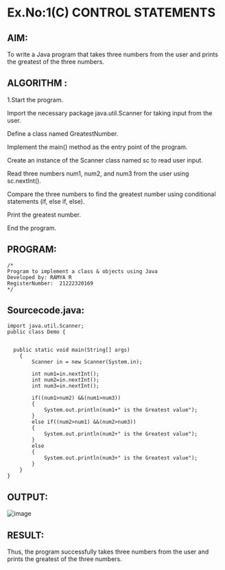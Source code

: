 # Ex.No:1(C) CONTROL STATEMENTS

## AIM:
To write a Java program that takes three numbers from the user and prints the greatest of the three numbers.

## ALGORITHM :
1.Start the program.

Import the necessary package java.util.Scanner for taking input from the user.

Define a class named GreatestNumber.

Implement the main() method as the entry point of the program.

Create an instance of the Scanner class named sc to read user input.

Read three numbers num1, num2, and num3 from the user using sc.nextInt().

Compare the three numbers to find the greatest number using conditional statements (if, else if, else).

Print the greatest number.

End the program.


## PROGRAM:
 ```
/*
Program to implement a class & objects using Java
Developed by: RAMYA R
RegisterNumber:  21222320169
*/
```

## Sourcecode.java:
```
import java.util.Scanner;
public class Demo {

    
  public static void main(String[] args)
    {
        Scanner in = new Scanner(System.in);

        int num1=in.nextInt();
        int num2=in.nextInt();
        int num3=in.nextInt();
        
        if((num1>num2) &&(num1>num3))
        {
        	System.out.println(num1+" is the Greatest value");
        }
        else if((num2>num1) &&(num2>num3))
        {
        	System.out.println(num2+" is the Greatest value");
        }
        else
        {
        	System.out.println(num3+" is the Greatest value");
        }
    }
}
```



## OUTPUT:
![image](https://github.com/user-attachments/assets/66356188-2289-4018-9563-dd43ef448c31)



## RESULT:
Thus, the program successfully takes three numbers from the user and prints the greatest of the three numbers.



